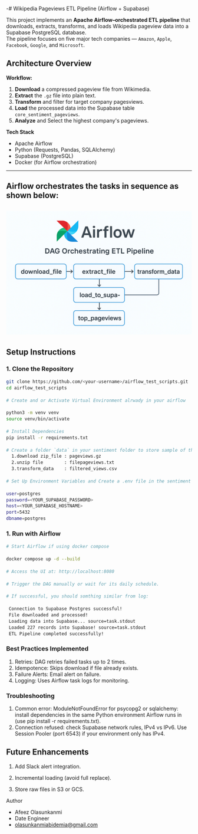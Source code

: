 -# Wikipedia Pageviews ETL Pipeline (Airflow + Supabase)

This project implements an **Apache Airflow–orchestrated ETL pipeline** that downloads, extracts, transforms, and loads Wikipedia pageview data into a Supabase PostgreSQL database.  
The pipeline focuses on five major tech companies — `Amazon`, `Apple`, `Facebook`, `Google`, and `Microsoft`.

##  Architecture Overview

**Workflow:**
1. **Download** a compressed pageview file from Wikimedia.
2. **Extract** the `.gz` file into plain text.
3. **Transform** and filter for target company pagesviews.
4. **Load** the processed data into the Supabase table `core_sentiment_pageviews`.
5. **Analyze** and Select the highest company's pageviews.

**Tech Stack**
- Apache Airflow
- Python (Requests, Pandas, SQLAlchemy)
- Supabase (PostgreSQL)
- Docker (for Airflow orchestration)

---

##  Airflow orchestrates the tasks in sequence as shown below:

![ETL Pipeline Flow](./images/etl_pageviews.png)
---

##  Setup Instructions

### 1. Clone the Repository
```bash
git clone https://github.com/<your-username>/airflow_test_scripts.git
cd airflow_test_scripts

# Create and or Activate Virtual Environment alrwady in your airflow 

python3 -m venv venv
source venv/bin/activate

# Install Dependencies
pip install -r requirements.txt

# Create a folder `data` in your sentiment folder to store sample of the below
  1.download zip_file : pageviews.gz
  2.unzip file        : filepageviews.txt
  3.transform_data    : filtered_views.csv

# Set Up Environment Variables and Create a .env file in the sentiment foler:

user=postgres
password=<YOUR_SUPABASE_PASSWORD>
host=<YOUR_SUPABASE_HOSTNAME>
port=5432
dbname=postgres
```
### 1. Run with Airflow
```bash
# Start Airflow if using docker compose

docker compose up -d --build

# Access the UI at: http://localhost:8080

# Trigger the DAG manually or wait for its daily schedule.

# If successful, you should somthing similar from log:

 Connection to Supabase Postgres successful!
 File downloaded and processed!
 Loading data into Supabase... source=task.stdout
 Loaded 227 records into Supabase! source=task.stdout
 ETL Pipeline completed successfully!
```
### Best Practices Implemented

1. Retries: DAG retries failed tasks up to 2 times.
2. Idempotence: Skips download if file already exists.
3. Failure Alerts: Email alert on failure.
4. Logging: Uses Airflow task logs for monitoring.

### Troubleshooting

1. Common error: ModuleNotFoundError for psycopg2 or sqlalchemy: install dependencies in the same Python environment Airflow runs in (use pip install -r requirements.txt).
2. Connection refused:  check Supabase network rules, IPv4 vs IPv6. Use Session Pooler (port 6543) if your environment only has IPv4.

## Future Enhancements

1. Add Slack alert integration.

2. Incremental loading (avoid full replace).

3. Store raw files in S3 or GCS.

Author

- Afeez Olasunkanmi
- Date Engineer
- olasunkanmiabidemia@gmail.com
